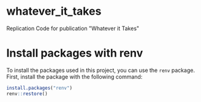 # whatever_it_takes
Replication Code for publication "Whatever it Takes"

# Install packages with renv

To install the packages used in this project, you can use the `renv` package. First, install the package with the following command:

```r
install.packages("renv")
renv::restore()
```


